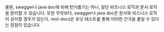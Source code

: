 물론, swagger나 java doc에 비해 번거롭기는 하나, 일단 비즈니스 로직과 문서 로직을 분리할 수 있습니다. 또한 무엇보다, swagger나 java doc은 문서와 비스니스 로직이 상이할 경우가 있는다, rest-docs은 유닛 테스트를 통해 이러한 간극을 줄일 수 있다는 장점이 있습니다. 